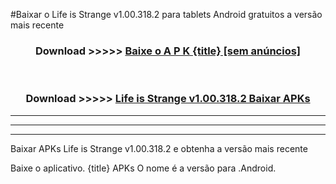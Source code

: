#Baixar o Life is Strange v1.00.318.2   para tablets Android gratuitos a versão mais recente


<div align="center">
<h3>Download >>>>> <a href="https://pt-web.web.app/?pt= {title}">Baixe o A P K {title} [sem anúncios]</a></h3><br>

<h3>Download >>>>> <a href="https://pt-web.web.app/?pt= {title}">Life is Strange v1.00.318.2  Baixar APKs</a></h3>
</div>

----------------------------------------------------------

----------------------------------------------------------

----------------------------------------------------------

Baixar APKs Life is Strange v1.00.318.2  e obtenha a versão mais recente

Baixe o aplicativo. {title} APKs O nome é a versão para .Android.


